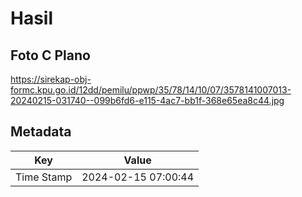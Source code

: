 # Hasil

## Foto C Plano

https://sirekap-obj-formc.kpu.go.id/12dd/pemilu/ppwp/35/78/14/10/07/3578141007013-20240215-031740--099b6fd6-e115-4ac7-bb1f-368e65ea8c44.jpg


## Metadata

| Key        | Value               |
| ---------- | ------------------- |
| Time Stamp | 2024-02-15 07:00:44 |



